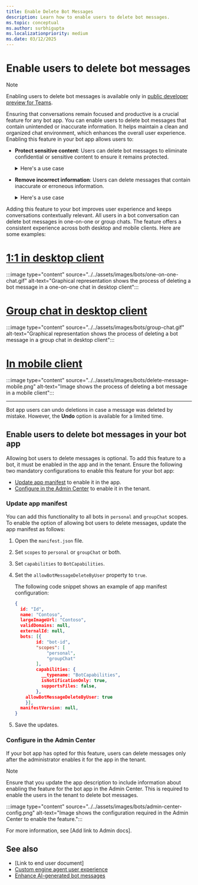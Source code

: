 ```yaml
---
title: Enable Delete Bot Messages
description: Learn how to enable users to delete bot messages.
ms.topic: conceptual
ms.author: surbhigupta
ms.localizationpriority: medium
ms.date: 03/12/2025
---
```


# Enable users to delete bot messages

> [!NOTE]
> Enabling users to delete bot messages is available only in [public developer preview for Teams](../../resources/dev-preview/developer-preview-intro.md).

Ensuring that conversations remain focused and productive is a crucial feature for any bot app. You can enable users to delete bot messages that contain unintended or inaccurate information. It helps maintain a clean and organized chat environment, which enhances the overall user experience. Enabling this feature in your bot app allows users to:

* **Protect sensitive content**: Users can delete bot messages to eliminate confidential or sensitive content to ensure it remains protected.

    <details>
    <summary>Here's a use case</summary>

    | Use case | How deleting the message helps |
    | --- | --- |
    | **Context**: Confidential information was initially shared with the in a group chat. However, external users were later added who shouldn't have access to such information. <br><br> **Problem**: When a user searches for related information in the chat, confidential information is visible to external users who don't have permission to view it. This is a potential security risk of unauthorized access to sensitive data. | **Solution**: Any user can delete information that isn't meant for all group chat members. This ensures that confidential information stays secure and is accessible only to authorized users. |

    </details>

* **Remove incorrect information**: Users can delete messages that contain inaccurate or erroneous information.

    <details>
    <summary>Here's a use case</summary>

    | Use case | How deleting the message helps |
    | --- | --- |
    | **Context**: A user requests the bot to generate a conversation summary, but the bot encounters an error and generates inaccurate summary of the chat. <br><br> **Problem**: The erroneous summary clutters the conversation. | **Solution**: The user deletes the message with errors and submits feedback about the poor bot experience. |

    </details>

Adding this feature to your bot improves user experience and keeps conversations contextually relevant. All users in a bot conversation can delete bot messages in one-on-one or group chats. The feature offers a consistent experience across both desktop and mobile clients. Here are some examples:

# [1:1 in desktop client](#tab/personal)

:::image type="content" source="../../assets/images/bots/one-on-one-chat.gif" alt-text="Graphical representation shows the process of deleting a bot message in a one-on-one chat in desktop client":::

# [Group chat in desktop client](#tab/group)

:::image type="content" source="../../assets/images/bots/group-chat.gif" alt-text="Graphical representation shows the process of deleting a bot message in a group chat in desktop client":::

# [In mobile client](#tab/mobile)

:::image type="content" source="../../assets/images/bots/delete-message-mobile.png" alt-text="Image shows the process of deleting a bot message in a mobile client":::

---
<!--
When a user hovers over a bot message, the **Delete** option in the overflow menu appears. Using this option, the user can delete that bot message. After a message is deleted:

1. The bot app prompts users to submit feedback with the reason for deleting a bot message. If the reason is an incorrect bot response, the feedback helps improve bot performance.
1. The deleted message is removed for all users and doesn't appear in searches.
1. An indication replaces the deleted message as shown in the following example:

    :::image type="content" source="../../assets/images/bots/message-delete-undo.png" alt-text="Image shows the indication of deleted message and the Undo option.":::
-->
Bot app users can undo deletions in case a message was deleted by mistake. However, the **Undo** option is available for a limited time.

## Enable users to delete bot messages in your bot app

Allowing bot users to delete messages is optional. To add this feature to a bot, it must be enabled in the app and in the tenant. Ensure the following two mandatory configurations to
enable this feature for your bot app:

* [Update app manifest](#update-app-manifest) to enable it in the app.
* [Configure in the Admin Center](#configure-in-the-admin-center) to enable it in the tenant.

### Update app manifest

You can add this functionality to all bots in `personal` and `groupChat` scopes. To enable the option of allowing bot users to delete messages, update the app manifest as follows:

1. Open the `manifest.json` file.
1. Set `scopes` to `personal` or `groupChat` or both.
1. Set `capabilities` to `BotCapabilities`.
1. Set the `allowBotMessageDeleteByUser` property to `true`.

    The following code snippet shows an example of app manifest configuration:

    ```json
    { 
      id: "Id", 
      name: "Contoso", 
      largeImageUrl: "Contoso", 
      validDomains: null, 
      externalId: null, 
      bots: [{ 
            id: "bot-id", 
            "scopes": [
                "personal",
                "groupChat"
            ], 
            capabilities: { 
              __typename: "BotCapabilities", 
              isNotificationOnly: true, 
              supportsFiles: false, 
            }, 
        allowBotMessageDeleteByUser: true
        }],
      manifestVersion: null, 
    }   
    ```

1. Save the updates.

### Configure in the Admin Center

If your bot app has opted for this feature, users can delete messages only after the administrator enables it for the app in the tenant.

> [!NOTE]
> Ensure that you update the app description to include information about enabling the feature for the bot app in the Admin Center. This is required to enable the users in the tenant to delete bot messages.

:::image type="content" source="../../assets/images/bots/admin-center-config.png" alt-text="Image shows the configuration required in the Admin Center to enable the feature.":::

For more information, see [Add link to Admin docs].

## See also

* [Link to end user document]
* [Custom engine agent user experience](teams-conversational-ai/ai-ux.md)
* [Enhance AI-generated bot messages](bot-messages-ai-generated-content.md)

